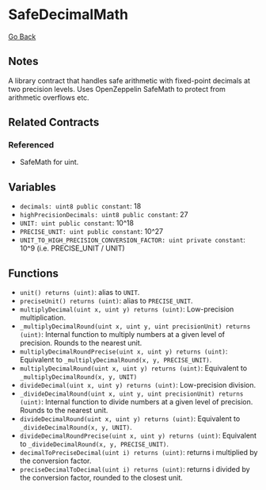 # SafeDecimalMath

[Go Back](../contracts.md)

## Notes

A library contract that handles safe arithmetic with fixed-point decimals at two precision levels. Uses OpenZeppelin SafeMath to protect from arithmetic overflows etc.

## Related Contracts

### Referenced

* SafeMath for uint.

## Variables

* `decimals: uint8 public constant`: 18
* `highPrecisionDecimals: uint8 public constant`: 27
* `UNIT: uint public constant`: 10^18
* `PRECISE_UNIT: uint public constant`: 10^27
* `UNIT_TO_HIGH_PRECISION_CONVERSION_FACTOR: uint private constant`: 10^9 (i.e. PRECISE_UNIT / UNIT)

## Functions

* `unit() returns (uint)`: alias to `UNIT`.
* `preciseUnit() returns (uint)`: alias to `PRECISE_UNIT`.
* `multiplyDecimal(uint x, uint y) returns (uint)`: Low-precision multiplication.
* `_multiplyDecimalRound(uint x, uint y, uint precisionUnit) returns (uint)`: Internal function to multiply numbers at a given level of precision. Rounds to the nearest unit.
* `multiplyDecimalRoundPrecise(uint x, uint y) returns (uint)`: Equivalent to `_multiplyDecimalRound(x, y, PRECISE_UNIT)`.
* `multiplyDecimalRound(uint x, uint y) returns (uint)`: Equivalent to `_multiplyDecimalRound(x, y, UNIT)`
* `divideDecimal(uint x, uint y) returns (uint)`: Low-precision division.
* `_divideDecimalRound(uint x, uint y, uint precisionUnit) returns (uint)`: Internal function to divide numbers at a given level of precision. Rounds to the nearest unit.
* `divideDecimalRound(uint x, uint y) returns (uint)`: Equivalent to `_divideDecimalRound(x, y, UNIT)`.
* `divideDecimalRoundPrecise(uint x, uint y) returns (uint)`: Equivalent to `_divideDecimalRound(x, y, PRECISE_UNIT)`.
* `decimalToPreciseDecimal(uint i) returns (uint)`: returns i multiplied by the conversion factor.
* `preciseDecimalToDecimal(uint i) returns (uint)`: returns i divided by the conversion factor, rounded to the closest unit.
